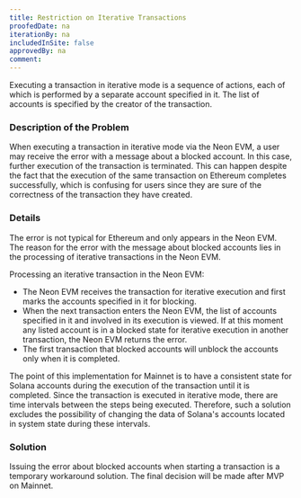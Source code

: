 ```yaml
---
title: Restriction on Iterative Transactions
proofedDate: na
iterationBy: na
includedInSite: false
approvedBy: na
comment: 
---
```


Executing a transaction in iterative mode is a sequence of actions, each of which is performed by a separate account specified in it. The list of accounts is specified by the creator of the transaction.

### Description of the Problem
When executing a transaction in iterative mode via the Neon EVM, a user may receive the error with a message about a blocked account. In this case, further execution of the transaction is terminated. This can happen despite the fact that the execution of the same transaction on Ethereum completes successfully, which is confusing for users since they are sure of the correctness of the transaction they have created.

### Details
The error is not typical for Ethereum and only appears in the Neon EVM. The reason for the error with the message about blocked accounts lies in the processing of iterative transactions in the Neon EVM.

Processing an iterative transaction in the Neon EVM:
  * The Neon EVM receives the transaction for iterative execution and first marks the accounts specified in it for blocking.
  * When the next transaction enters the Neon EVM, the list of accounts specified in it and involved in its execution is viewed. If at this moment any listed account is in a blocked state for iterative execution in another transaction, the Neon EVM returns the error.
  * The first transaction that blocked accounts will unblock the accounts only when it is completed.

The point of this implementation for Mainnet is to have a consistent state for Solana accounts during the execution of the transaction until it is completed. Since the transaction is executed in iterative mode, there are time intervals between the steps being executed. Therefore, such a solution excludes the possibility of changing the data of Solana's accounts located in system state during these intervals.

### Solution
Issuing the error about blocked accounts when starting a transaction is a temporary workaround solution. The final decision will be made after MVP on Mainnet.
